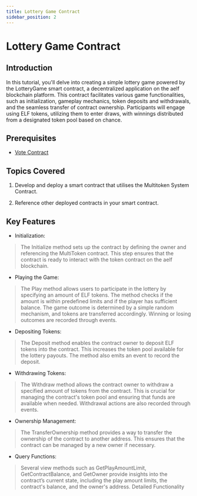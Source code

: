 ```yaml
---
title: Lottery Game Contract
sidebar_position: 2
---
```

# Lottery Game Contract

## Introduction
In this tutorial, you'll delve into creating a simple lottery game powered by the LotteryGame smart contract, a decentralized application on the aelf blockchain platform. This contract facilitates various game functionalities, such as initialization, gameplay mechanics, token deposits and withdrawals, and the seamless transfer of contract ownership. Participants will engage using ELF tokens, utilizing them to enter draws, with winnings distributed from a designated token pool based on chance.

## Prerequisites

- [Vote Contract](../stackup/index.md)

## Topics Covered

 1. Develop and deploy a smart contract that utilises the Multitoken System Contract.

 2. Reference other deployed contracts in your smart contract.

## Key Features
- Initialization:
> The Initialize method sets up the contract by defining the owner and referencing the MultiToken contract. This step ensures that the contract is ready to interact with the token contract on the aelf blockchain.

- Playing the Game:
> The Play method allows users to participate in the lottery by specifying an amount of ELF tokens. The method checks if the amount is within predefined limits and if the player has sufficient balance. The game outcome is determined by a simple random mechanism, and tokens are transferred accordingly. Winning or losing outcomes are recorded through events.

- Depositing Tokens:
> The Deposit method enables the contract owner to deposit ELF tokens into the contract. This increases the token pool available for the lottery payouts. The method also emits an event to record the deposit.

- Withdrawing Tokens:
> The Withdraw method allows the contract owner to withdraw a specified amount of tokens from the contract. This is crucial for managing the contract's token pool and ensuring that funds are available when needed. Withdrawal actions are also recorded through events.

- Ownership Management:
> The TransferOwnership method provides a way to transfer the ownership of the contract to another address. This ensures that the contract can be managed by a new owner if necessary.

- Query Functions:
> Several view methods such as GetPlayAmountLimit, GetContractBalance, and GetOwner provide insights into the contract’s current state, including the play amount limits, the contract's balance, and the owner's address.
Detailed Functionality